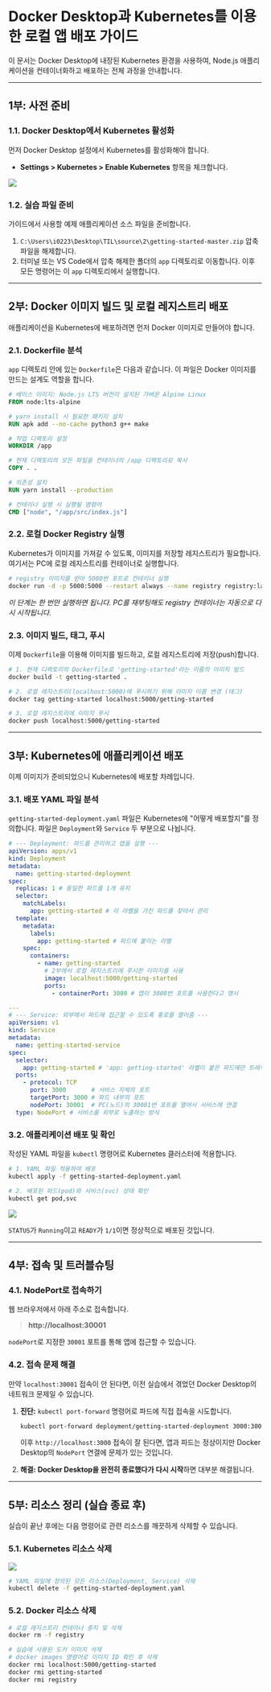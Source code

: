# Docker Desktop과 Kubernetes를 이용한 로컬 앱 배포 가이드

이 문서는 Docker Desktop에 내장된 Kubernetes 환경을 사용하여, Node.js 애플리케이션을 컨테이너화하고 배포하는 전체 과정을 안내합니다.

---

## 1부: 사전 준비

### 1.1. Docker Desktop에서 Kubernetes 활성화

먼저 Docker Desktop 설정에서 Kubernetes를 활성화해야 합니다.

- **Settings > Kubernetes > Enable Kubernetes** 항목을 체크합니다.

![](../../assets/공부/1/0015.png)

### 1.2. 실습 파일 준비

가이드에서 사용할 예제 애플리케이션 소스 파일을 준비합니다.

1.  `C:\Users\i0223\Desktop\TIL\source\2\getting-started-master.zip` 압축 파일을 해제합니다.
2.  터미널 또는 VS Code에서 압축 해제한 폴더의 `app` 디렉토리로 이동합니다. 이후 모든 명령어는 이 `app` 디렉토리에서 실행합니다.

---

## 2부: Docker 이미지 빌드 및 로컬 레지스트리 배포

애플리케이션을 Kubernetes에 배포하려면 먼저 Docker 이미지로 만들어야 합니다.

### 2.1. Dockerfile 분석

`app` 디렉토리 안에 있는 `Dockerfile`은 다음과 같습니다. 이 파일은 Docker 이미지를 만드는 설계도 역할을 합니다.

```dockerfile
# 베이스 이미지: Node.js LTS 버전이 설치된 가벼운 Alpine Linux
FROM node:lts-alpine

# yarn install 시 필요한 패키지 설치
RUN apk add --no-cache python3 g++ make

# 작업 디렉토리 설정
WORKDIR /app

# 현재 디렉토리의 모든 파일을 컨테이너의 /app 디렉토리로 복사
COPY . .

# 의존성 설치
RUN yarn install --production

# 컨테이너 실행 시 실행될 명령어
CMD ["node", "/app/src/index.js"]
```

### 2.2. 로컬 Docker Registry 실행

Kubernetes가 이미지를 가져갈 수 있도록, 이미지를 저장할 레지스트리가 필요합니다. 여기서는 PC에 로컬 레지스트리를 컨테이너로 실행합니다.

```bash
# registry 이미지를 받아 5000번 포트로 컨테이너 실행
docker run -d -p 5000:5000 --restart always --name registry registry:latest
```
*이 단계는 한 번만 실행하면 됩니다. PC를 재부팅해도 registry 컨테이너는 자동으로 다시 시작됩니다.*

### 2.3. 이미지 빌드, 태그, 푸시

이제 `Dockerfile`을 이용해 이미지를 빌드하고, 로컬 레지스트리에 저장(push)합니다.

```bash
# 1. 현재 디렉토리의 Dockerfile로 'getting-started'라는 이름의 이미지 빌드
docker build -t getting-started .

# 2. 로컬 레지스트리(localhost:5000)에 푸시하기 위해 이미지 이름 변경 (태그)
docker tag getting-started localhost:5000/getting-started

# 3. 로컬 레지스트리에 이미지 푸시
docker push localhost:5000/getting-started
```

---

## 3부: Kubernetes에 애플리케이션 배포

이제 이미지가 준비되었으니 Kubernetes에 배포할 차례입니다.

### 3.1. 배포 YAML 파일 분석

`getting-started-deployment.yaml` 파일은 Kubernetes에 "어떻게 배포할지"를 정의합니다. 파일은 `Deployment`와 `Service` 두 부분으로 나뉩니다.

```yaml
# --- Deployment: 파드를 관리하고 앱을 실행 ---
apiVersion: apps/v1
kind: Deployment
metadata:
  name: getting-started-deployment
spec:
  replicas: 1 # 동일한 파드를 1개 유지
  selector:
    matchLabels:
      app: getting-started # 이 라벨을 가진 파드를 찾아서 관리
  template:
    metadata:
      labels:
        app: getting-started # 파드에 붙이는 라벨
    spec:
      containers:
        - name: getting-started
          # 2부에서 로컬 레지스트리에 푸시한 이미지를 사용
          image: localhost:5000/getting-started
          ports:
            - containerPort: 3000 # 앱이 3000번 포트를 사용한다고 명시

---
# --- Service: 외부에서 파드에 접근할 수 있도록 통로를 열어줌 ---
apiVersion: v1
kind: Service
metadata:
  name: getting-started-service
spec:
  selector:
    app: getting-started # 'app: getting-started' 라벨이 붙은 파드에만 트래픽 전달
  ports:
    - protocol: TCP
      port: 3000       # 서비스 자체의 포트
      targetPort: 3000 # 파드 내부의 포트
      nodePort: 30001  # PC(노드)의 30001번 포트를 열어서 서비스에 연결
  type: NodePort # 서비스를 외부로 노출하는 방식
```

### 3.2. 애플리케이션 배포 및 확인

작성된 YAML 파일을 `kubectl` 명령어로 Kubernetes 클러스터에 적용합니다.

```bash
# 1. YAML 파일 적용하여 배포
kubectl apply -f getting-started-deployment.yaml

# 2. 배포된 파드(pod)와 서비스(svc) 상태 확인
kubectl get pod,svc
```

![](../../assets/공부/1/0018.png)

`STATUS`가 `Running`이고 `READY`가 `1/1`이면 정상적으로 배포된 것입니다.

---

## 4부: 접속 및 트러블슈팅

### 4.1. NodePort로 접속하기

웹 브라우저에서 아래 주소로 접속합니다.
> **http://localhost:30001**

`nodePort`로 지정한 `30001` 포트를 통해 앱에 접근할 수 있습니다.

### 4.2. 접속 문제 해결

만약 `localhost:30001` 접속이 안 된다면, 이전 실습에서 겪었던 Docker Desktop의 네트워크 문제일 수 있습니다.

1.  **진단:** `kubectl port-forward` 명령어로 파드에 직접 접속을 시도합니다.
    ```bash
    kubectl port-forward deployment/getting-started-deployment 3000:3000
    ```
    이후 `http://localhost:3000` 접속이 잘 된다면, 앱과 파드는 정상이지만 Docker Desktop의 `NodePort` 연결에 문제가 있는 것입니다.

2.  **해결:** **Docker Desktop을 완전히 종료했다가 다시 시작**하면 대부분 해결됩니다.

---

## 5부: 리소스 정리 (실습 종료 후)

실습이 끝난 후에는 다음 명령어로 관련 리소스를 깨끗하게 삭제할 수 있습니다.

### 5.1. Kubernetes 리소스 삭제

![](../../assets/공부/1/0019.png)


```bash
# YAML 파일에 정의된 모든 리소스(Deployment, Service) 삭제
kubectl delete -f getting-started-deployment.yaml
```

### 5.2. Docker 리소스 삭제

```bash
# 로컬 레지스트리 컨테이너 중지 및 삭제
docker rm -f registry

# 실습에 사용된 도커 이미지 삭제
# docker images 명령어로 이미지 ID 확인 후 삭제
docker rmi localhost:5000/getting-started
docker rmi getting-started
docker rmi registry
```

